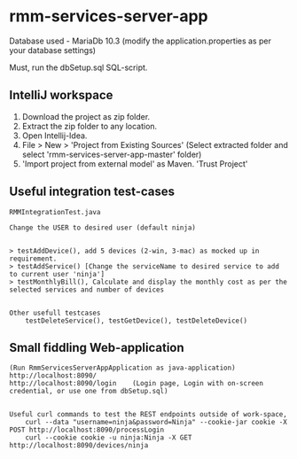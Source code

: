 # rmm-services-server-app

Database used - MariaDb 10.3   (modify the application.properties as per your database settings)


Must, run the dbSetup.sql SQL-script.



IntelliJ workspace
------------------

1) Download the project as zip folder.
2) Extract the zip folder to any location.
3) Open Intellij-Idea. 
4) File > New > 'Project from Existing Sources' (Select extracted folder and select 'rmm-services-server-app-master' folder)
5) 'Import project from external model' as Maven. 'Trust Project'



Useful integration test-cases 
-----------------------------

	RMMIntegrationTest.java

	Change the USER to desired user (default ninja)


	> testAddDevice(), add 5 devices (2-win, 3-mac) as mocked up in requirement.
	> testAddService() [Change the serviceName to desired service to add to current user 'ninja']
	> testMonthlyBill(), Calculate and display the monthly cost as per the selected services and number of devices


	Other usefull testcases
		testDeleteService(), testGetDevice(), testDeleteDevice()


Small fiddling Web-application
-------------------------------

	(Run RmmServicesServerAppApplication as java-application)
	http://localhost:8090/
	http://localhost:8090/login    (Login page, Login with on-screen credential, or use one from dbSetup.sql)


	Useful curl commands to test the REST endpoints outside of work-space,     
    	curl --data "username=ninja&password=Ninja" --cookie-jar cookie -X POST http://localhost:8090/processLogin
     	curl --cookie cookie -u ninja:Ninja -X GET http://localhost:8090/devices/ninja

